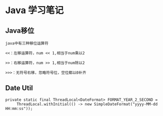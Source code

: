 # Java 学习笔记

## Java移位
```
java中有三种移位运算符

<<：左移运算符，num << 1,相当于num乘以2

>>：右移运算符，num >> 1,相当于num除以2

>>>：无符号右移，忽略符号位，空位都以0补齐
```
## Date Util
```
private static final ThreadLocal<DateFormat> FORMAT_YEAR_2_SECOND =
	 ThreadLocal.withInitial(() -> new SimpleDateFormat("yyyy-MM-dd HH:mm:ss"));
```
